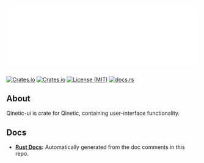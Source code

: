 # [![Qinetic](../../assets/qinetic_logo.svg)]()

[![Crates.io](https://img.shields.io/crates/v/qinetic_ui.svg)](https://crates.io/crates/qinetic_ui)
[![Crates.io](https://img.shields.io/crates/d/qinetic_ui.svg)](https://crates.io/crates/qinetic_ui)
[![License (MIT)](https://img.shields.io/crates/l/qinetic_ui.svg)](https://github.com/vl-mr-freeman/qinetic/blob/master/crates/qinetic_ui/LICENSE)
[![docs.rs](https://img.shields.io/badge/docs-website-blue)](https://docs.rs/qinetic_ui)

## About
Qinetic-ui is crate for Qinetic, containing user-interface functionality.

## Docs
* **[Rust Docs](https://docs.rs/qinetic_ui):** Automatically generated from the doc comments in this repo.
